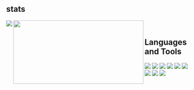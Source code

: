 ## stats
<div>
  <a href="https://github.com/anuraghazra/github-readme-stats">
    <img align="left" src="https://github-readme-stats.vercel.app/api?username=curtaincall888&hide=contribs&theme=tokyonight" />
  </a>
  <a href="https://github.com/anuraghazra/github-readme-stats">
    <img align="left" src="https://github-readme-stats.vercel.app/api/top-langs/?username=curtaincall888&layout=compact&theme=tokyonight" height="170px" width="350px" />
  </a>
</div>
<br />

## Languages and Tools

<a href="#"><img src="https://img.shields.io/badge/Ruby-CC342D?style=flat&logo=ruby&logoColor=white" /></a>
<a href="#"><img src="https://img.shields.io/badge/Ruby on Rails-CC0000?style=flat&logo=rubyonrails&logoColor=white" /></a>
<a href="#"><img src="https://img.shields.io/badge/Javascript-F7DF1E?style=flat&logo=javascript&logoColor=white" /></a>
<a href="#"><img src="https://img.shields.io/badge/Typescript-3178C6?style=flat&logo=typescript&logoColor=white" /></a>
<a href="#"><img src="https://img.shields.io/badge/React-61DAFB?style=flat&logo=react&logoColor=white" /></a>
<a href="#"><img src="https://img.shields.io/badge/Next.js-000000?style=flat&logo=nextdotjs&logoColor=white" /></a>
<a href="#"><img src="https://img.shields.io/badge/Graphql-E10098.svg?style=flat&logo=graphql&style=plastic" /></a>
<a href="#"><img src="https://img.shields.io/badge/Docker-2496ED?style=flat&logo=docker&logoColor=white" /></a>
<a href="#"><img src="https://img.shields.io/badge/Git-F05032?style=flat&logo=git&logoColor=white" /></a>

<!--
**curtaincall888/curtaincall888** is a ✨ _special_ ✨ repository because its `README.md` (this file) appears on your GitHub profile.

Here are some ideas to get you started:

- 🔭 I’m currently working on ...
- 🌱 I’m currently learning ...
- 👯 I’m looking to collaborate on ...
- 🤔 I’m looking for help with ...
- 💬 Ask me about ...
- 📫 How to reach me: ...
- 😄 Pronouns: ...
- ⚡ Fun fact: ...
-->

